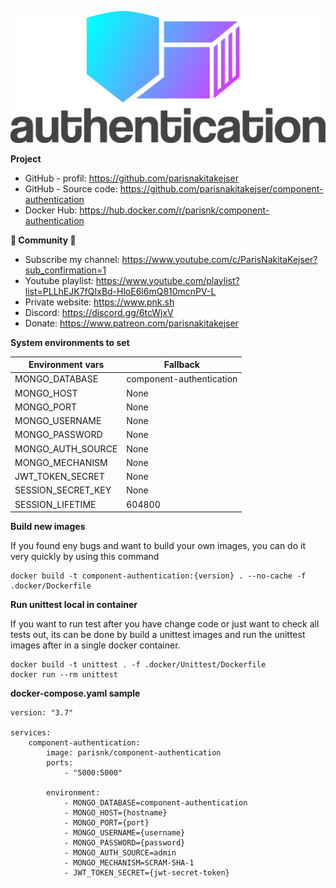 ![alt text](tools/logo/authentication.png)

**Project**

- GitHub - profil: https://github.com/parisnakitakejser
- GitHub - Source code: https://github.com/parisnakitakejser/component-authentication
- Docker Hub: https://hub.docker.com/r/parisnk/component-authentication

**🌟 Community 🌟**

- Subscribe my channel: https://www.youtube.com/c/ParisNakitaKejser?sub_confirmation=1
- Youtube playlist: https://www.youtube.com/playlist?list=PLLhEJK7fQIxBd-HloE6l6mQ810mcnPV-L
- Private website: https://www.pnk.sh
- Discord: https://discord.gg/6tcWjxV
- Donate: https://www.patreon.com/parisnakitakejser

**System environments to set**

| Environment vars   | Fallback                 |
| ------------------ | ------------------------ |
| MONGO_DATABASE     | component-authentication |
| MONGO_HOST         | None                     |
| MONGO_PORT         | None                     |
| MONGO_USERNAME     | None                     |
| MONGO_PASSWORD     | None                     |
| MONGO_AUTH_SOURCE  | None                     |
| MONGO_MECHANISM    | None                     |
| JWT_TOKEN_SECRET   | None                     |
| SESSION_SECRET_KEY | None                     |
| SESSION_LIFETIME   | 604800                   |

**Build new images**

If you found eny bugs and want to build your own images, you can do it very quickly by using this command

    docker build -t component-authentication:{version} . --no-cache -f .docker/Dockerfile

**Run unittest local in container**

If you want to run test after you have change code or just want to check all tests out, its can be done by build a unittest images and run the unittest images after in a single docker container.

    docker build -t unittest . -f .docker/Unittest/Dockerfile
    docker run --rm unittest

**docker-compose.yaml sample**

    version: "3.7"

    services:
        component-authentication:
            image: parisnk/component-authentication
            ports:
                - "5000:5000"

            environment:
                - MONGO_DATABASE=component-authentication
                - MONGO_HOST={hostname}
                - MONGO_PORT={port}
                - MONGO_USERNAME={username}
                - MONGO_PASSWORD={password}
                - MONGO_AUTH_SOURCE=admin
                - MONGO_MECHANISM=SCRAM-SHA-1
                - JWT_TOKEN_SECRET={jwt-secret-token}
